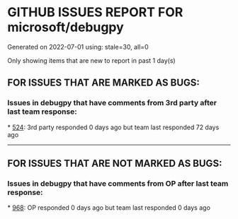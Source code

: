 
# GITHUB ISSUES REPORT FOR microsoft/debugpy


Generated on 2022-07-01 using: stale=30, all=0


Only showing items that are new to report in past 1 day(s)


## FOR ISSUES THAT ARE MARKED AS BUGS:


### Issues in debugpy that have comments from 3rd party after last team response:


\* [524](https://github.com/microsoft/debugpy/issues/524 "Debugging on a remote machine doesn't work"): 3rd party responded 0 days ago but team last responded 72 days ago

---

## FOR ISSUES THAT ARE NOT MARKED AS BUGS:


### Issues in debugpy that have comments from OP after last team response:


\* [968](https://github.com/microsoft/debugpy/issues/968 "Difficulty debugging Rust's tokio spawned-thread"): OP responded 0 days ago but team last responded 0 days ago
